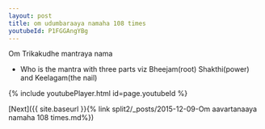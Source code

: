 ```yaml
---
layout: post
title: om udumbaraaya namaha 108 times
youtubeId: P1FGGAngYBg
---
```

 
 
Om Trikakudhe mantraya nama 
 
 -  Who is the mantra with three parts viz Bheejam(root)  Shakthi(power) and Keelagam(the nail) 
 
  
 
  
 
 
 
 
 
 


{% include youtubePlayer.html id=page.youtubeId %}
 
[Next]({{ site.baseurl }}{% link  split2/_posts/2015-12-09-Om aavartanaaya namaha 108 times.md%})
 
